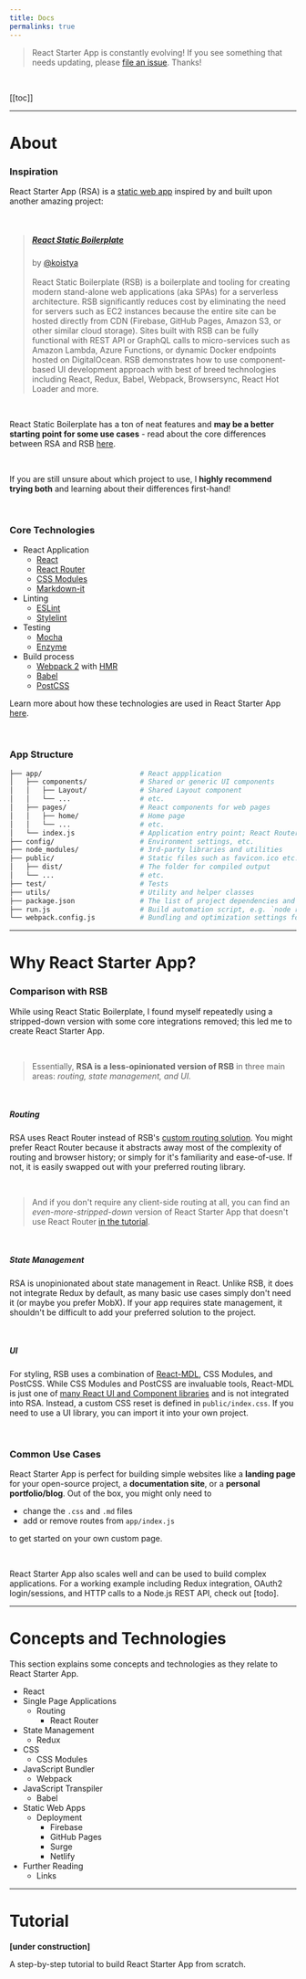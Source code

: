 ```yaml
---
title: Docs
permalinks: true
---
```


> React Starter App is constantly evolving! If you see something that needs updating, please
[file an issue][issues]. Thanks!

<br>

[[toc]]

<hr>

# About

### Inspiration

React Starter App (RSA) is a [static web app][swa] inspired by and built upon another amazing project:

<br>

> ##### [React Static Boilerplate][rsb]
> by [@koistya](https://github.com/koistya)
> <br>
> <br>
> React Static Boilerplate (RSB) is a boilerplate and tooling for creating modern stand-alone
web applications (aka SPAs) for a serverless architecture. RSB significantly reduces cost by
eliminating the need for servers such as EC2 instances because the entire site can be hosted
directly from CDN (Firebase, GitHub Pages, Amazon S3, or other similar cloud storage). Sites
built with RSB can be fully functional with REST API or GraphQL calls to micro-services such
as Amazon Lambda, Azure Functions, or dynamic Docker endpoints hosted on DigitalOcean. RSB
demonstrates how to use component-based UI development approach with best of breed technologies
including React, Redux, Babel, Webpack, Browsersync, React Hot Loader and more.

<br>

React Static Boilerplate has a ton of neat features and **may be a better starting point for
some use cases** - read about the core differences between RSA and RSB
[here](#comparison-with-rsb).

<br>

If you are still unsure about which project to use, I **highly recommend trying both** and
learning about their differences first-hand!

<br>

### Core Technologies

- React Application
  - [React][react]
  - [React Router][react-router]
  - [CSS Modules][css-modules]
  - [Markdown-it][md-it]
- Linting
  - [ESLint][eslint]
  - [Stylelint][stylelint]
- Testing
  - [Mocha][mocha]
  - [Enzyme][enzyme]
- Build process
  - [Webpack 2][webpack] with [HMR][hmr]
  - [Babel][babel]
  - [PostCSS][postcss]

Learn more about how these technologies are used in React Starter App
[here](#concepts-and-technologies).

<br>

### App Structure

```sh
├── app/                        # React appplication
│   ├── components/             # Shared or generic UI components
│   │   ├── Layout/             # Shared Layout component
│   │   └── ...                 # etc.
│   ├── pages/                  # React components for web pages
│   │   ├── home/               # Home page
│   │   └── ...                 # etc.
│   └── index.js                # Application entry point; React Router config
├── config/                     # Environment settings, etc.
├── node_modules/               # 3rd-party libraries and utilities
├── public/                     # Static files such as favicon.ico etc.
│   ├── dist/                   # The folder for compiled output
│   └── ...                     # etc.
├── test/                       # Tests
├── utils/                      # Utility and helper classes
├── package.json                # The list of project dependencies and NPM scripts
├── run.js                      # Build automation script, e.g. `node run build`
└── webpack.config.js           # Bundling and optimization settings for Webpack
```

<hr>

# Why React Starter App?

### Comparison with RSB

While using React Static Boilerplate, I found myself repeatedly using a stripped-down version
with some core integrations removed; this led me to create React Starter App.

<br>

> Essentially, **RSA is a less-opinionated version of RSB** in three main areas: *routing, state
management, and UI.*

<br>

##### Routing

RSA uses React Router instead of RSB's [custom routing solution][routing-article]. You might
prefer React Router because it abstracts away most of the complexity of routing and browser
history; or simply for it's familiarity and ease-of-use. If not, it is easily swapped out
with your preferred routing library.

<br>

> And if you don't require any client-side routing at all, you can find an
*even-more-stripped-down* version of React Starter App that doesn't use React Router
[in the tutorial](#tutorial).

<br>

##### State Management

RSA is unopinionated about state management in React. Unlike RSB, it does not integrate Redux
by default, as many basic use cases simply don't need it (or maybe you prefer MobX). If your
app requires state management, it shouldn't be difficult to add your preferred solution to
the project.

<br>

##### UI

For styling, RSB uses a combination of [React-MDL][react-mdl], CSS Modules, and PostCSS. While
CSS Modules and PostCSS are invaluable tools, React-MDL is just one of
[many React UI and Component libraries][react-libraries] and is not integrated into RSA.
Instead, a custom CSS reset is defined in `public/index.css`. If you need to use a UI library,
you can import it into your own project.

<br>

### Common Use Cases

React Starter App is perfect for building simple websites like a **landing page** for your
open-source project, a **documentation site**, or a **personal portfolio/blog**.
Out of the box, you might only need to

- change the `.css` and `.md` files
- add or remove routes from `app/index.js`

to get started on your own custom page.

<br>

React Starter App also scales well and can be used to build complex applications. For a
working example including Redux integration, OAuth2 login/sessions, and HTTP calls to a
Node.js REST API, check out [todo].

<hr>

# Concepts and Technologies

This section explains some concepts and technologies as they relate to React Starter App.

- React
- Single Page Applications
  - Routing
    - React Router
- State Management
  - Redux
- CSS
  - CSS Modules
- JavaScript Bundler
  - Webpack
- JavaScript Transpiler
  - Babel
- Static Web Apps
  - Deployment
    - Firebase
    - GitHub Pages
    - Surge
    - Netlify
- Further Reading
  - Links

<hr>

# Tutorial

**[under construction]**

A step-by-step tutorial to build React Starter App from scratch.

[issues]: <https://github.com/mksarge/react-starter-app/issues>
[swa]: <https://staticapps.org/>
[rsb]: <https://github.com/kriasoft/react-static-boilerplate>
[react]: <https://facebook.github.io/react/>
[react-router]: <https://github.com/ReactTraining/react-router>
[css-modules]: <https://github.com/css-modules/css-modules>
[md-it]: <https://github.com/markdown-it/markdown-it>
[eslint]: <http://eslint.org/>
[stylelint]: <http://stylelint.io/>
[mocha]: <https://mochajs.org/>
[enzyme]: <http://airbnb.io/enzyme/>
[webpack]: <https://webpack.js.org/>
[hmr]: <https://webpack.js.org/guides/hmr-react/>
[babel]: <https://babeljs.io/>
[postcss]: <https://github.com/postcss/postcss>
[routing-article]: <https://medium.freecodecamp.com/you-might-not-need-react-router-38673620f3d>
[react-mdl]: <https://react-mdl.github.io/react-mdl/components/>
[react-libraries]: <https://github.com/enaqx/awesome-react#libraries>
